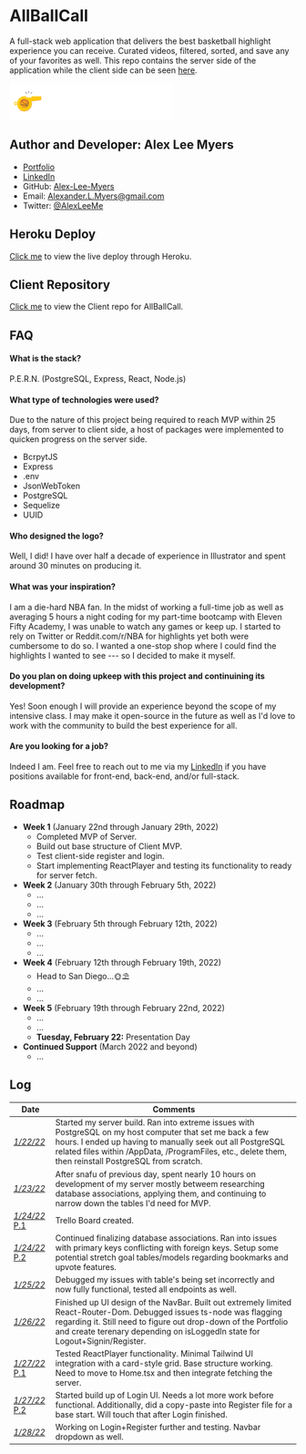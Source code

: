 
# AllBallCall

A full-stack web application that delivers the best basketball highlight experience you can receive. Curated videos, filtered, sorted, and save any of your favorites as well. This repo contains the server side of the application while the client side can be seen [here](https://github.com/Alex-Lee-Myers/AllBallCallClient).




![Logo](https://raw.githubusercontent.com/Alex-Lee-Myers/AllBallCallClient/142f52780f6baf70d168ccc10a470e8e4b03d40f/src/assets/allballcall-logo-500-white-text.svg)


## Author and Developer: Alex Lee Myers

- [Portfolio](https://alex-lee-myers.github.io/)
- [LinkedIn](https://www.linkedin.com/in/alexleemyers/)
- GitHub: [Alex-Lee-Myers](https://www.github.com/octokatherine)
- Email: Alexander.L.Myers@gmail.com
- Twitter: [@AlexLeeMe](https://twitter.com/AlexLeeMe)



## Heroku Deploy
[Click me]() to view the live deploy through Heroku.


## Client Repository
[Click me](https://github.com/Alex-Lee-Myers/AllBallCallClient) to view the Client repo for AllBallCall.


## FAQ

#### What is the stack?

P.E.R.N. (PostgreSQL, Express, React, Node.js)

#### What type of technologies were used?

Due to the nature of this project being required to reach MVP within 25 days, from server to client side, a host of packages were implemented to quicken progress on the server side. 

- BcrpytJS
- Express
- .env
- JsonWebToken
- PostgreSQL
- Sequelize
- UUID

#### Who designed the logo? 

Well, I did! I have over half a decade of experience in Illustrator and spent around 30 minutes on producing it.

#### What was your inspiration?

I am a die-hard NBA fan. In the midst of working a full-time job as well as averaging 5 hours a night coding for my part-time bootcamp with Eleven Fifty Academy, I was unable to watch any games or keep up. I started to rely on Twitter or Reddit.com/r/NBA for highlights yet both were cumbersome to do so. I wanted a one-stop shop where I could find the highlights I wanted to see --- so I decided to make it myself.

#### Do you plan on doing upkeep with this project and continuining its development?

Yes! Soon enough I will provide an experience beyond the scope of my intensive class. I may make it open-source in the future as well as I'd love to work with the community to build the best experience for all.

#### Are you looking for a job?

Indeed I am. Feel free to reach out to me via my [LinkedIn](https://www.linkedin.com/in/alexleemyers/) if you have positions available for front-end, back-end, and/or full-stack. 
## Roadmap

- **Week 1** (January 22nd through January 29th, 2022)
    - Completed MVP of Server.
    - Build out base structure of Client MVP.
    - Test client-side register and login.
    - Start implementing ReactPlayer and testing its functionality to ready for server fetch.
- **Week 2** (January 30th through February 5th, 2022)
    - ...
    - ...
    - ...
- **Week 3** (February 5th through February 12th, 2022)
    - ...
    - ...
    - ...
- **Week 4** (February 12th through February 19th, 2022)
    - Head to San Diego...🌞⛱
    - ...
    - ...
- **Week 5** (February 19th through February 22nd, 2022)
    - ...
    - ...
    - __Tuesday, February 22:__ Presentation Day
- **Continued Support** (March 2022 and beyond)
    - ...

## Log

| Date | Comments |
| ------ | ------ |
| [*1/22/22*](https://github.com/Alex-Lee-Myers/AllBallCallServer/commit/c6422976577104e6ba0784c0e8f187999dc833a3)  | Started my server build. Ran into extreme issues with PostgreSQL on my host computer that set me back a few hours. I ended up having to manually seek out all PostgreSQL related files within /AppData, /ProgramFiles, etc., delete them, then reinstall PostgreSQL from scratch.  |
| [*1/23/22*](https://github.com/Alex-Lee-Myers/AllBallCallServer/commit/c6422976577104e6ba0784c0e8f187999dc833a3)  | After snafu of previous day, spent nearly 10 hours on development of my server mostly betweem researching database associations, applying them, and continuing to narrow down the tables I'd need for MVP.|
| [*1/24/22* P.1](https://trello.com/b/LuH1VGa7/red-badge-allballcall) | Trello Board created. |
| [*1/24/22* P.2](https://github.com/Alex-Lee-Myers/AllBallCallServer/commit/44820135ac16a0cb5b13003f28f60f6a52fa9923)  | Continued finalizing database associations. Ran into issues with primary keys conflicting with foreign keys. Setup some potential stretch goal tables/models regarding bookmarks and upvote features. |
| [*1/25/22*](https://github.com/Alex-Lee-Myers/AllBallCallServer/commit/48c58cd370d9b799d0c5c728d6087bb45a57e300)  | Debugged my issues with table's being set incorrectly and now fully functional, tested all endpoints as well. |
| [*1/26/22*](https://github.com/Alex-Lee-Myers/AllBallCallClient/commit/72652b1a362ff4f0c89385e3e03a4e8553952e94)  | Finished up UI design of the NavBar. Built out extremely limited React-Router-Dom. Debugged issues ts-node was flagging regarding it. Still need to figure out drop-down of the Portfolio and create terenary depending on isLoggedIn state for Logout+Signin/Register.  |
| [*1/27/22* P.1](https://github.com/Alex-Lee-Myers/AllBallCallClient/commit/8c84411ec2918f78133e8edc4fdb866aafffdd1b)  | Tested ReactPlayer functionality. Minimal Tailwind UI integration with a card-style grid. Base structure working. Need to move to Home.tsx and then integrate fetching the server. |
| [*1/27/22* P.2](https://github.com/Alex-Lee-Myers/AllBallCallClient/commit/142f52780f6baf70d168ccc10a470e8e4b03d40f)  | Started build up of Login UI. Needs a lot more work before functional. Additionally, did a copy-paste into Register file for a base start. Will touch that after Login finished. |
| [*1/28/22*]() | Working on Login+Register further and testing. Navbar dropdown as well. |
